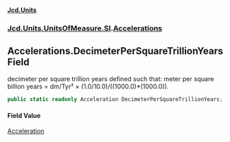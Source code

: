 #### [Jcd.Units](index 'index')
### [Jcd.Units.UnitsOfMeasure.SI](Jcd.Units.UnitsOfMeasure.SI 'Jcd.Units.UnitsOfMeasure.SI').[Accelerations](Accelerations 'Jcd.Units.UnitsOfMeasure.SI.Accelerations')

## Accelerations.DecimeterPerSquareTrillionYears Field

decimeter per square trillion years defined such that: meter per square billion years = dm/Tyr² ×
(1.0/10.0)/((1000.0)*(1000.0)).

```csharp
public static readonly Acceleration DecimeterPerSquareTrillionYears;
```

#### Field Value
[Acceleration](Acceleration 'Jcd.Units.UnitTypes.Acceleration')